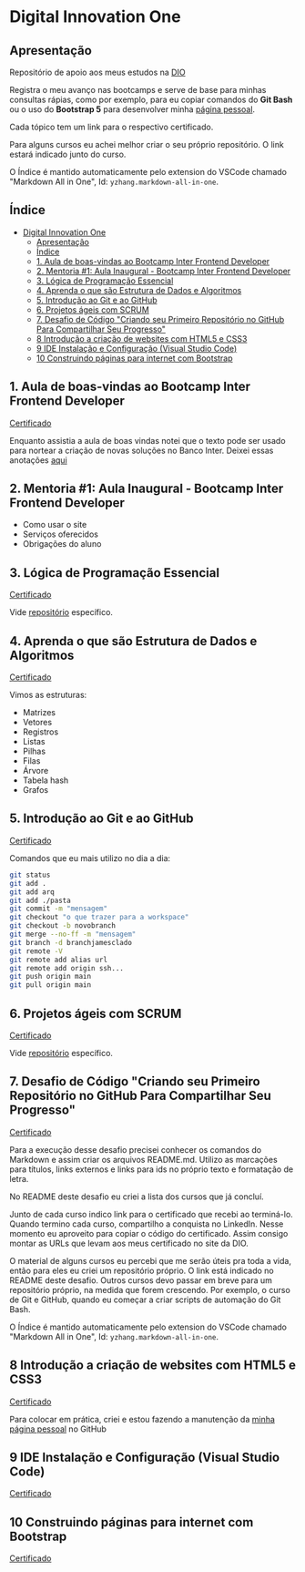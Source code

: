 # Digital Innovation One

## Apresentação

Repositório de apoio aos meus estudos na [DIO](https://digitalinnovation.one/)

Registra o meu avanço nas bootcamps e serve de base para minhas consultas rápias, como por exemplo, para eu copiar comandos do **Git Bash** ou o uso do **Bootstrap 5** para desenvolver minha [página pessoal](https://ricardobianchin.github.io/bio/).

Cada tópico tem um link para o respectivo certificado.

Para alguns cursos eu achei melhor criar o seu próprio repositório. O link estará indicado junto do curso.

O Índice é mantido automaticamente pelo extension do VSCode chamado "Markdown All in One", Id: `yzhang.markdown-all-in-one`.

## Índice

- [Digital Innovation One](#digital-innovation-one)
  - [Apresentação](#apresentação)
  - [Índice](#índice)
  - [1. Aula de boas-vindas ao Bootcamp Inter Frontend Developer](#1-aula-de-boas-vindas-ao-bootcamp-inter-frontend-developer)
  - [2. Mentoria #1: Aula Inaugural - Bootcamp Inter Frontend Developer](#2-mentoria-1-aula-inaugural---bootcamp-inter-frontend-developer)
  - [3. Lógica de Programação Essencial](#3-lógica-de-programação-essencial)
  - [4. Aprenda o que são Estrutura de Dados e Algoritmos](#4-aprenda-o-que-são-estrutura-de-dados-e-algoritmos)
  - [5. Introdução ao Git e ao GitHub](#5-introdução-ao-git-e-ao-github)
  - [6. Projetos ágeis com SCRUM](#6-projetos-ágeis-com-scrum)
  - [7. Desafio de Código "Criando seu Primeiro Repositório no GitHub Para Compartilhar Seu Progresso"](#7-desafio-de-código-criando-seu-primeiro-repositório-no-github-para-compartilhar-seu-progresso)
  - [8 Introdução a criação de websites com HTML5 e CSS3](#8-introdução-a-criação-de-websites-com-html5-e-css3)
  - [9 IDE Instalação e Configuração (Visual Studio Code)](#9-ide-instalação-e-configuração-visual-studio-code)
  - [10 Construindo páginas para internet com Bootstrap](#10-construindo-páginas-para-internet-com-bootstrap)

## 1. Aula de boas-vindas ao Bootcamp Inter Frontend Developer

[Certificado](https://digitalinnovation.one/certificate/B45D8504)

Enquanto assistia a aula de boas vindas notei que o texto pode ser usado para nortear a criação de novas soluções no Banco Inter. Deixei essas anotações [aqui](inter-frontend-boasvindas.md)

## 2. Mentoria #1: Aula Inaugural - Bootcamp Inter Frontend Developer

- Como usar o site
- Serviços oferecidos
- Obrigações do aluno

## 3. Lógica de Programação Essencial

[Certificado](https://digitalinnovation.one/certificate/61ADC412)

Vide [repositório](https://github.com/ricardobianchin/Logica-Progr-Exercicios) específico.

## 4. Aprenda o que são Estrutura de Dados e Algoritmos

[Certificado](https://digitalinnovation.one/certificate/50A7AD4B)

Vimos as estruturas:

- Matrizes
- Vetores
- Registros
- Listas
- Pilhas
- Filas
- Árvore
- Tabela hash
- Grafos

## 5. Introdução ao Git e ao GitHub

[Certificado](https://digitalinnovation.one/certificate/ADF583D9)

Comandos que eu mais utilizo no dia a dia:

```bash
git status
git add .
git add arq
git add ./pasta
git commit -m "mensagem"
git checkout "o que trazer para a workspace"
git checkout -b novobranch
git merge --no-ff -m "mensagem"
git branch -d branchjamesclado
git remote -V
git remote add alias url
git remote add origin ssh...
git push origin main
git pull origin main
```

## 6. Projetos ágeis com SCRUM

[Certificado](https://digitalinnovation.one/certificate/2FE12CA2)

Vide [repositório](https://github.com/ricardobianchin/scrum-notes) específico.

## 7. Desafio de Código "Criando seu Primeiro Repositório no GitHub Para Compartilhar Seu Progresso"

[Certificado](https://digitalinnovation.one/certificate/04009DFF)

Para a execução desse desafio precisei conhecer os comandos do Markdown e assim criar os arquivos README.md. Utilizo as marcações para títulos, links externos e links para ids no próprio texto e formatação de letra.

No README deste desafio eu criei a lista dos cursos que já concluí.

Junto de cada curso indico link para o certificado que recebi ao terminá-lo. Quando termino cada curso, compartilho a conquista no LinkedIn. Nesse momento eu aproveito para copiar o código do certificado. Assim consigo montar as URLs que levam aos meus certificado no site da DIO.

O material de alguns cursos eu percebi que me serão úteis pra toda a vida, então para eles eu criei um repositório próprio. O link está indicado no README deste desafio. Outros cursos devo passar em breve para um repositório próprio, na medida que forem crescendo. Por exemplo, o curso de Git e GitHub, quando eu começar a criar scripts de automação do Git Bash.

O Índice é mantido automaticamente pelo extension do VSCode chamado "Markdown All in One", Id: `yzhang.markdown-all-in-one`.

## 8 Introdução a criação de websites com HTML5 e CSS3

[Certificado](https://digitalinnovation.one/certificate/B70930D0)

Para colocar em prática, criei e estou fazendo a manutenção da [minha página pessoal](https://ricardobianchin.github.io/bio/) no GitHub

## 9 IDE Instalação e Configuração (Visual Studio Code)

[Certificado](https://digitalinnovation.one/certificate/FEB6DFE1E)

## 10 Construindo páginas para internet com Bootstrap

[Certificado](https://digitalinnovation.one/certificate/F7C04C658)
